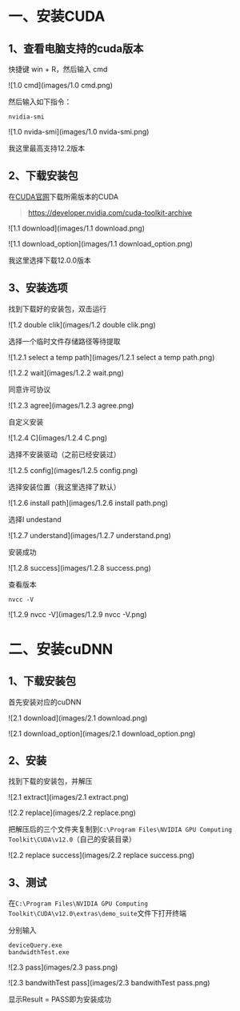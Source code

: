 # 一、安装CUDA

## 1、查看电脑支持的cuda版本

快捷键 win + R，然后输入 cmd

![1.0 cmd](images/1.0 cmd.png)

然后输入如下指令：

```
nvidia-smi
```

![1.0 nvida-smi](images/1.0 nvida-smi.png)

我这里最高支持12.2版本

## 2、下载安装包

在[CUDA官网](https://developer.nvidia.com/cuda-toolkit-archive)下载所需版本的CUDA

> https://developer.nvidia.com/cuda-toolkit-archive

![1.1 download](images/1.1 download.png)

![1.1 download_option](images/1.1 download_option.png)

我这里选择下载12.0.0版本

## 3、安装选项

找到下载好的安装包，双击运行

![1.2 double clik](images/1.2 double clik.png)

选择一个临时文件存储路径等待提取

![1.2.1 select a temp path](images/1.2.1 select a temp path.png)

![1.2.2 wait](images/1.2.2 wait.png)

同意许可协议

![1.2.3 agree](images/1.2.3 agree.png)

自定义安装

![1.2.4 C](images/1.2.4 C.png)

选择不安装驱动（之前已经安装过）

![1.2.5 config](images/1.2.5 config.png)

选择安装位置（我这里选择了默认）

![1.2.6 install path](images/1.2.6 install path.png)

选择I undestand

![1.2.7 understand](images/1.2.7 understand.png)

安装成功

![1.2.8 success](images/1.2.8 success.png)

查看版本

```
nvcc -V
```

![1.2.9 nvcc -V](images/1.2.9 nvcc -V.png)

# 二、安装cuDNN

## 1、下载安装包

首先安装对应的cuDNN

![2.1 download](images/2.1 download.png)

![2.1 download_option](images/2.1 download_option.png)

## 2、安装

找到下载的安装包，并解压

![2.1 extract](images/2.1 extract.png)

![2.2 replace](images/2.2 replace.png)

把解压后的三个文件夹复制到`C:\Program Files\NVIDIA GPU Computing Toolkit\CUDA\v12.0`（自己的安装目录）

![2.2 replace  success](images/2.2 replace  success.png)

## 3、测试

在`C:\Program Files\NVIDIA GPU Computing Toolkit\CUDA\v12.0\extras\demo_suite`文件下打开终端

分别输入

```
deviceQuery.exe
bandwidthTest.exe
```

![2.3 pass](images/2.3 pass.png)

![2.3 bandwithTest pass](images/2.3 bandwithTest pass.png)

显示Result = PASS即为安装成功

